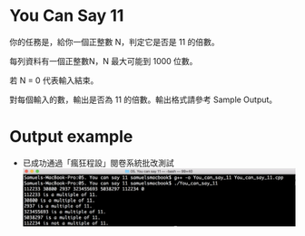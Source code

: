 # You Can Say 11 

你的任務是，給你一個正整數 N，判定它是否是 11 的倍數。 

每列資料有一個正整數N，N 最大可能到 1000 位數。

若 N = 0 代表輸入結束。 

對每個輸入的數，輸出是否為 11 的倍數。輸出格式請參考 Sample Output。 

# Output example
* 已成功通過「瘋狂程設」閱卷系統批改測試
![image](https://github.com/Samuelchi861008/CPE-YouCanSay11_10929/blob/master/結果.png)
